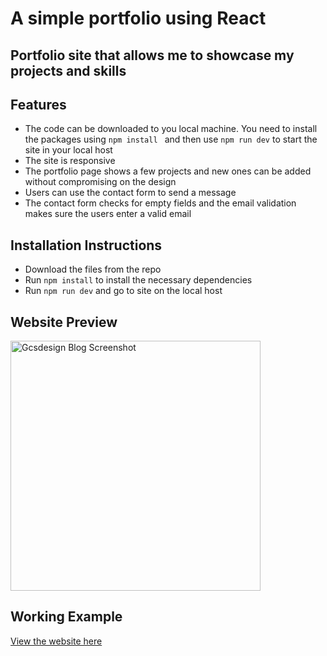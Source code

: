# A simple portfolio using React

## Portfolio site that allows me to showcase my projects and skills

## Features

- The code can be downloaded to you local machine. You need to install the packages using `npm install ` and then use `npm run dev` to start the site in your local host
- The site is responsive
- The portfolio page shows a few projects and new ones can be added without compromising on the design
- Users can use the contact form to send a message
- The contact form checks for empty fields and the email validation makes sure the users enter a valid email

## Installation Instructions

- Download the files from the repo
- Run `npm install` to install the necessary dependencies
- Run `npm run dev` and go to site on the local host

## Website Preview
<img src="./public/images/gcsdesign_blog.png" alt="Gcsdesign Blog Screenshot" width="400"/>

## Working Example
[View the website here](https://gcsdesign-blog-43fec2242915.herokuapp.com/)

